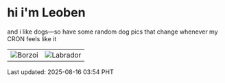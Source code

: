 # hi i'm Leoben

and i like dogs—so have some random dog pics that change whenever my CRON feels like it

|  |  |
|--------|----------|
| ![Borzoi](https://random-dog-vercel.vercel.app/api/random-borzoi?v=1755287667) | ![Labrador](https://random-dog-vercel.vercel.app/api/random-labrador?v=1755287667) |

Last updated: 2025-08-16 03:54 PHT

